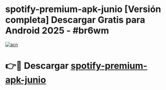 # spotify-premium-apk-junio  [Versión completa] Descargar Gratis para Android 2025 - #br6wm

[![acn](https://github.com/user-attachments/assets/0f9c940e-d8b0-45ae-aac7-cd30a18b3e1c)](https://apps.freeplayer.one?title=spotify-premium-apk-junio&ref=9F)

# 👉🔴 Descargar [spotify-premium-apk-junio](https://apps.freeplayer.one?title=spotify-premium-apk-junio&ref=9F)